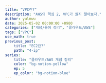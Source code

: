 ```yaml
---
title: "VPC란?"
description: "AWS의 핵심 2, VPC가 뭔지 알아보자."
author: yulmwu
date: 2025-05-02 00:00:00 +0900
categories: ["개념/용어 정리", "클라우드/AWS"]
tags: ["VPC"]
use_math: true
previous_post: 
    title: "EC2란?"
    path: "4-ip"
series: 
    title: "클라우드/AWS 개념 정리"
    color: "bg-notion-yellow"
    ep: 5
    ep_color: "bg-notion-blue"
---
```

